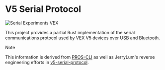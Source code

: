 # V5 Serial Protocol

![Serial Experiments VEX](https://github.com/vexide/v5-serial-protocol-rust/assets/42101043/5ecca72d-9307-40ae-a0b5-1d1c9cf74000)

This project provides a partial Rust implementation of the serial communications protocol used by VEX V5 devices over USB and Bluetooth.

> [!NOTE]  
> This information is derived from [PROS-CLI](https://github.com/purduesigbots/pros-cli) as well as JerryLum's reverse engineering efforts in [v5-serial-protocol](https://github.com/lemlib/v5-serial-protocol).
